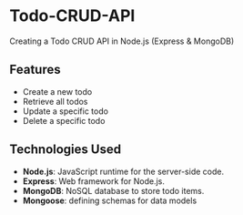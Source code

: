 # Todo-CRUD-API
Creating a Todo CRUD API in Node.js (Express &amp; MongoDB)


## Features

- Create a new todo
- Retrieve all todos
- Update a specific todo
- Delete a specific todo

## Technologies Used

- **Node.js**: JavaScript runtime for the server-side code.
- **Express**: Web framework for Node.js.
- **MongoDB**: NoSQL database to store todo items.
- **Mongoose**: defining schemas for data models
